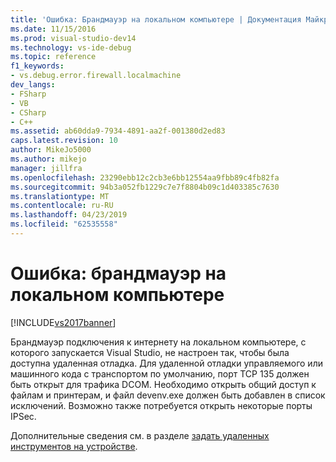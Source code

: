 ```yaml
---
title: 'Ошибка: Брандмауэр на локальном компьютере | Документация Майкрософт'
ms.date: 11/15/2016
ms.prod: visual-studio-dev14
ms.technology: vs-ide-debug
ms.topic: reference
f1_keywords:
- vs.debug.error.firewall.localmachine
dev_langs:
- FSharp
- VB
- CSharp
- C++
ms.assetid: ab60dda9-7934-4891-aa2f-001380d2ed83
caps.latest.revision: 10
author: MikeJo5000
ms.author: mikejo
manager: jillfra
ms.openlocfilehash: 23290ebb12c2cb3e6bb12554aa9fbb89c4fb82fa
ms.sourcegitcommit: 94b3a052fb1229c7e7f8804b09c1d403385c7630
ms.translationtype: MT
ms.contentlocale: ru-RU
ms.lasthandoff: 04/23/2019
ms.locfileid: "62535558"
---
```

# <a name="error-firewall-on-local-machine"></a>Ошибка: брандмауэр на локальном компьютере
[!INCLUDE[vs2017banner](../includes/vs2017banner.md)]

Брандмауэр подключения к интернету на локальном компьютере, с которого запускается Visual Studio, не настроен так, чтобы была доступна удаленная отладка. Для удаленной отладки управляемого или машинного кода с транспортом по умолчанию, порт TCP 135 должен быть открыт для трафика DCOM. Необходимо открыть общий доступ к файлам и принтерам, и файл devenv.exe должен быть добавлен в список исключений. Возможно также потребуется открыть некоторые порты IPSec.  
  
 Дополнительные сведения см. в разделе [задать удаленных инструментов на устройстве](http://msdn.microsoft.com/library/90f45630-0d26-4698-8c1f-63f85a12db9c).
